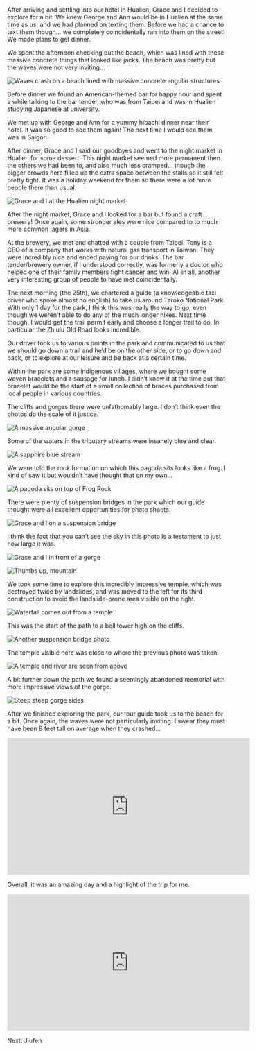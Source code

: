 #

After arriving and settling into our hotel in Hualien, Grace and I decided to explore for a bit. We knew George and Ann would be in Hualien at the same time as us, and we had planned on texting them. Before we had a chance to text them though… we completely coincidentally ran into them on the street! We made plans to get dinner.

We spent the afternoon checking out the beach, which was lined with these massive concrete things that looked like jacks. The beach was pretty but the waves were not very inviting…

![Waves crash on a beach lined with massive concrete angular structures](/blog/images/2023-02-25_beach.JPG)

Before dinner we found an American-themed bar for happy hour and spent a while talking to the bar tender, who was from Taipei and was in Hualien studying Japanese at university.

We met up with George and Ann for a yummy hibachi dinner near their hotel. It was so good to see them again! The next time I would see them was in Saigon.

After dinner, Grace and I said our goodbyes and went to the night market in Hualien for some dessert! This night market seemed more permanent then the others we had been to, and also much less cramped… though the bigger crowds here filled up the extra space between the stalls so it still felt pretty tight. It was a holiday weekend for them so there were a lot more people there than usual.

![Grace and I at the Hualien night market](/blog/images/2023-02-25_nightmarket.JPG)

After the night market, Grace and I looked for a bar but found a craft brewery! Once again, some stronger ales were nice compared to to much more common lagers in Asia.

At the brewery, we met and chatted with a couple from Taipei. Tony is a CEO of a company that works with natural gas transport in Taiwan. They were incredibly nice and ended paying for our drinks. The bar tender/brewery owner, if I understood correctly, was formerly a doctor who helped one of their family members fight cancer and win. All in all, another very interesting group of people to have met coincidentally.

The next morning (the 25th), we chartered a guide (a knowledgeable taxi driver who spoke almost no english) to take us around Taroko National Park. With only 1 day for the park, I think this was really the way to go, even though we weren’t able to do any of the much longer hikes. Next time though, I would get the trail permit early and choose a longer trail to do. In particular the Zhiulu Old Road looks incredible.

Our driver took us to various points in the park and communicated to us that we should go down a trail and he’d be on the other side, or to go down and back, or to explore at our leisure and be back at a certain time.

Within the park are some indigenous villages, where we bought some woven bracelets and a sausage for lunch. I didn’t know it at the time but that bracelet would be the start of a small collection of braces purchased from local people in various countries.

The cliffs and gorges there were unfathomably large. I don’t think even the photos do the scale of it justice.

![A massive angular gorge](/blog/images/2023-02-25_taroko1.JPG)

Some of the waters in the tributary streams were insanely blue and clear.

![A sapphire blue stream](/blog/images/2023-02-25_taroko2.JPG)

We were told the rock formation on which this pagoda sits looks like a frog. I kind of saw it but wouldn’t have thought that on my own…

![A pagoda sits on top of Frog Rock](/blog/images/2023-02-25_taroko3.JPG)

There were plenty of suspension bridges in the park which our guide thought were all excellent opportunities for photo shoots.

![Grace and I on a suspension bridge](/blog/images/2023-02-25_taroko4.JPG)

I think the fact that you can’t see the sky in this photo is a testament to just how large it was.

![Grace and I in front of a gorge](/blog/images/2023-02-25_taroko5.JPG)

![Thumbs up, mountain](/blog/images/2023-02-25_taroko6.JPG)

We took some time to explore this incredibly impressive temple, which was destroyed twice by landslides, and was moved to the left for its third construction to avoid the landslide-prone area visible on the right. 

![Waterfall comes out from a temple](/blog/images/2023-02-25_taroko7.JPG)

This was the start of the path to a bell tower high on the cliffs.

![Another suspension bridge photo](/blog/images/2023-02-25_taroko8.JPG)

The temple visible here was close to where the previous photo was taken.

![A temple and river are seen from above](/blog/images/2023-02-25_taroko9.JPG)

A bit further down the path we found a seemingly abandoned memorial with more impressive views of the gorge.

![Steep steep gorge sides](/blog/images/2023-02-25_taroko10.JPG)

After we finished exploring the park, our tour guide took us to the beach for a bit. Once again, the waves were not particularly inviting. I swear they must have been 8 feet tall on average when they crashed…

<iframe width="560" height="315" src="https://www.youtube.com/embed/15jC78gKklE" title="YouTube video player" frameborder="0" allow="accelerometer; autoplay; clipboard-write; encrypted-media; gyroscope; picture-in-picture; web-share" allowfullscreen></iframe>

Overall, it was an amazing day and a highlight of the trip for me.

<iframe width="560" height="315" src="https://www.youtube.com/embed/Ho_f_MebnwE" title="YouTube video player" frameborder="0" allow="accelerometer; autoplay; clipboard-write; encrypted-media; gyroscope; picture-in-picture; web-share" allowfullscreen></iframe>

Next: Jiufen

